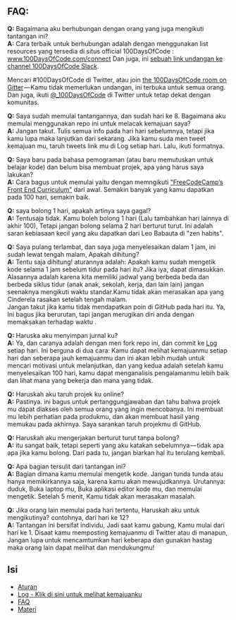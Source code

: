 ## FAQ:
  **Q:** Bagaimana aku berhubungan dengan orang yang juga mengikuti tantangan ini?  
  **A:** Cara terbaik untuk berhubungan adalah dengan menggunakan list resources yang tersedia di situs official 100DaysOfCode :
  www.100DaysOfCode.com/connect 
  Dan juga, ini [sebuah link undangan ke channel 100DaysOfCode Slack](https://join.slack.com/t/100xcode/shared_invite/enQtMzA2NzUyODY4MTgyLWM2NzMzYzBmZTcwOTk0MzM2YTI5OWQzM2M3ZTVjZTUyMTE0NDk3ZjdiZmExNGU5Mjg3ODgzZTQxODI3YTNjZjA).
  
  Mencari #100DaysOfCode di Twitter, atau join [the 100DaysOfCode room on Gitter](https://gitter.im/Kallaway/100DaysOfCode) — Kamu tidak memerlukan undangan, ini terbuka untuk semua orang. Dan juga, ikuti [@_100DaysOfCode](https://twitter.com/_100DaysOfCode) di Twitter untuk tetap dekat dengan komunitas.

  **Q:** Saya sudah memulai tantangannya, dan sudah hari ke 8. Bagaimana aku memulai menggunakan repo ini untuk melacak kemajuan saya?  
  **A:** Jangan takut. Tulis semua info pada hari hari sebelumnya, tetapi jika kamu lupa maka lanjutkan dari sekarang. Jika kamu suda men tweet kemajuan mu, taruh tweets link mu di Log setiap hari. Lalu, ikuti formatnya.  

  **Q:** Saya baru pada bahasa pemograman (atau baru memutuskan untuk belajar kode) dan belum bisa membuat projek, apa yang harus saya lakukan?  
  **A:** Cara bagus untuk memulai yaitu dengan memngikuti ["FreeCodeCamp’s Front End Curriculum"](https://www.freecodecamp.com/) dari awal. Semakin banyak yang kamu dapatkan pada 100 hari, semakin baik.  

  **Q:** saya bolong 1 hari, apakah artinya saya gagal?  
  **A:** Tentusaja tidak. Kamu boleh bolong 1 hari (Lalu tambahkan hari lainnya di akhir 100), Tetapi jangan bolong selama 2 hari berturut turut. Ini adalah saran kebiasaan kecil yang aku dapatkan dari Leo Babauta di "zen habits".  

  **Q:** Saya pulang terlambat, dan saya juga menyelesaikan dalam 1 jam, ini sudah lewat tengah malam, Apakah dihitung?  
  **A:** Tentu saja dihitung! aturannya adalah: Apakah kamu sudah mengetik kode selama 1 jam sebelum tidur pada hari itu? Jika iya, dapat dimasukkan.  
  Alasannya adalah karena kita memiliki jadwal yang berbeda beda dan berbeda siklus tidur (anak anak, sekolah, kerja, dan lain lain) jangan  seenaknya mengikuti waktu standar.Kamu tidak akan merasakan apa yang Cinderela rasakan setelah tengah malam.  
  Jangan takut jika kamu tidak mendapatkan poin di GitHub pada hari itu. Ya, Ini bagus jika berurutan, tapi jangan merugikan diri anda dengan memaksakan terhadap waktu .  

  **Q:** Haruska aku menyimpan jurnal ku?  
  **A:** Ya, dan caranya adalah dengan men fork repo ini, dan commit ke  [Log](log.md) setiap hari. Ini berguna di dua cara: Kamu dapat melihat kemajuanmu setiap hari dan seberapa jauh kemajuanmu dan ini akan lebih mudah untuk mencari motivasi untuk melanjutkan, dan yang kedua adalah setelah kamu menyelesaikan 100 hari, kamu dapat menganalisis pengalamanmu lebih baik dan lihat mana yang bekerja dan mana yang tidak.

  **Q:** Haruskah aku taruh projek ku online?  
  **A:** Pastinya. ini bagus untuk pertanggungjawaban dan tahu bahwa projek mu dapat diakses oleh semua orang yang ingin mencobanya. Ini membuat mu lebih perhatian pada produkmu, dan akan membuat hasil yang memukau pada akhirnya. Saya sarankan taruh projekmu di GitHub.

  **Q:** Haruskah aku mengerjakan berturut turut tanpa bolong?  
  **A:** itu sangat baik, tetapi seperti yang aku katakan sebelumnya — tidak apa apa jika kamu bolong. Dari pada tu, jangan biarkan hal itu terulang kembali. 

  **Q:** Apa bagian tersulit dari tantangan ini?  
  **A:** Bagian dimana kamu memulai mengetik kode. Jangan tunda tunda atau hanya memikirkannya saja, karena kamu akan mewujudkannya. Urutannya: duduk, Buka laptop mu, Buka aplikasi editor kode mu, dan memulai mengetik. Setelah 5 menit, Kamu tidak akan merasakan masalah.  

  **Q:** Jika orang lain memulai pada hari tertentu, Haruskah aku untuk mengikutinya? contohnya, dari hari ke 12?  
  **A:** Tantangan ini bersifat individu, Jadi saat kamu gabung, Kamu mulai dari hari ke 1. Disaat kamu memposting kemajuanmu di Twitter atau di manapun, Jangan lupa untuk mencamtumkan hari keberapa dan gunakan hastag maka orang lain dapat melihat dan mendukungmu!  

## Isi
* [Aturan](rules.md)
* [Log - Klik di sini untuk melihat kemajuanku](log.md)
* [FAQ](FAQ.md)
* [Materi](resources.md)
